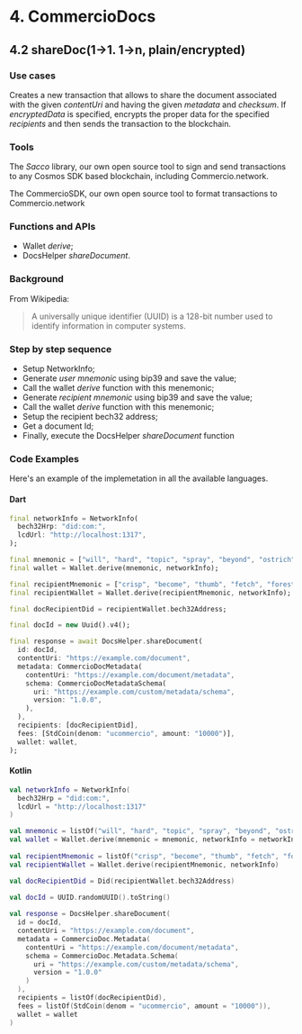 # 4. CommercioDocs

## 4.2 shareDoc(1->1. 1->n, plain/encrypted)

### Use cases
Creates a new transaction that allows to share the document associated with the given _contentUri_ and having the given _metadata_ and _checksum_. If _encryptedData_ is specified, encrypts the proper data for the specified _recipients_ and then sends the transaction to the blockchain.

### Tools
The _Sacco_ library, our own open source tool to sign and send transactions to any Cosmos SDK based blockchain, including Commercio.network.

The CommercioSDK, our own open source tool to format transactions to Commercio.network

### Functions and APIs
- Wallet _derive_;
- DocsHelper _shareDocument_.

###  Background
From Wikipedia:
> A universally unique identifier (UUID) is a 128-bit number used to identify information in computer systems.

### Step by step sequence
- Setup NetworkInfo;
- Generate *user mnemonic* using bip39 and save the value;
- Call the wallet _derive_ function with this menemonic;
- Generate *recipient mnemonic* using bip39 and save the value;
- Call the wallet _derive_ function with this menemonic;
- Setup the recipient bech32 address;
- Get a document Id;
- Finally, execute the DocsHelper _shareDocument_ function

### Code Examples
Here's an example of the implemetation in all the available languages.

#### Dart
```dart
final networkInfo = NetworkInfo(
  bech32Hrp: "did:com:",
  lcdUrl: "http://localhost:1317",
);

final mnemonic = ["will", "hard", "topic", "spray", "beyond", "ostrich", "moral", "morning", "gas", "loyal", "couch", "horn", "boss", "across", "age", "post", "october", "blur", "piece", "wheel", "film", "notable", "word", "man"];
final wallet = Wallet.derive(mnemonic, networkInfo);

final recipientMnemonic = ["crisp", "become", "thumb", "fetch", "forest", "senior", "polar", "slush", "wise", "wash", "doctor", "sunset", "skate", "disease", "power", "tool", "sock", "upper", "diary", "what", "trap", "artist", "wood", "cereal"];
final recipientWallet = Wallet.derive(recipientMnemonic, networkInfo);

final docRecipientDid = recipientWallet.bech32Address;

final docId = new Uuid().v4();

final response = await DocsHelper.shareDocument(
  id: docId,
  contentUri: "https://example.com/document",
  metadata: CommercioDocMetadata(
    contentUri: "https://example.com/document/metadata",
    schema: CommercioDocMetadataSchema(
      uri: "https://example.com/custom/metadata/schema",
      version: "1.0.0",
    ),
  ),
  recipients: [docRecipientDid],
  fees: [StdCoin(denom: "ucommercio", amount: "10000")],
  wallet: wallet,
);
```

#### Kotlin
```kotlin
val networkInfo = NetworkInfo(
  bech32Hrp = "did:com:", 
  lcdUrl = "http://localhost:1317"
)

val mnemonic = listOf("will", "hard", "topic", "spray", "beyond", "ostrich", "moral", "morning", "gas", "loyal", "couch", "horn", "boss", "across", "age", "post", "october", "blur", "piece", "wheel", "film", "notable", "word", "man")
val wallet = Wallet.derive(mnemonic = mnemonic, networkInfo = networkInfo)
    
val recipientMnemonic = listOf("crisp", "become", "thumb", "fetch", "forest", "senior", "polar", "slush", "wise", "wash", "doctor", "sunset", "skate", "disease", "power", "tool", "sock", "upper", "diary", "what", "trap", "artist", "wood", "cereal")
val recipientWallet = Wallet.derive(recipientMnemonic, networkInfo)

val docRecipientDid = Did(recipientWallet.bech32Address)
    
val docId = UUID.randomUUID().toString()

val response = DocsHelper.shareDocument(
  id = docId,
  contentUri = "https://example.com/document",
  metadata = CommercioDoc.Metadata(
    contentUri = "https://example.com/document/metadata",
    schema = CommercioDoc.Metadata.Schema(
      uri = "https://example.com/custom/metadata/schema",
      version = "1.0.0"
    )
  ),
  recipients = listOf(docRecipientDid),
  fees = listOf(StdCoin(denom = "ucommercio", amount = "10000")),
  wallet = wallet
)
```